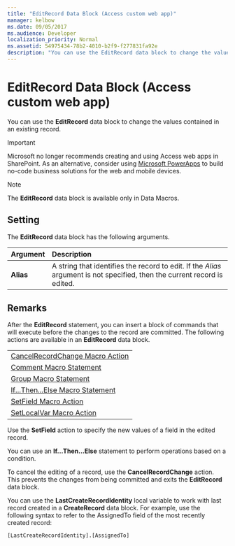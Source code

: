 ```yaml
---
title: "EditRecord Data Block (Access custom web app)" 
manager: kelbow
ms.date: 09/05/2017
ms.audience: Developer 
localization_priority: Normal
ms.assetid: 54975434-78b2-4010-b2f9-f277831fa92e
description: "You can use the EditRecord data block to change the values contained in an existing record."
---
```


# EditRecord Data Block (Access custom web app)

You can use the **EditRecord** data block to change the values contained in an existing record. 
  
> [!IMPORTANT]
> Microsoft no longer recommends creating and using Access web apps in SharePoint. As an alternative, consider using [Microsoft PowerApps](https://powerapps.microsoft.com/en-us/) to build no-code business solutions for the web and mobile devices. 
  
> [!NOTE]
> The **EditRecord** data block is available only in Data Macros. 
  
## Setting

The **EditRecord** data block has the following arguments. 
  
|**Argument**|**Description**|
|:-----|:-----|
|**Alias** <br/> |A string that identifies the record to edit. If the  *Alias*  argument is not specified, then the current record is edited.  <br/> |
   
## Remarks

After the **EditRecord** statement, you can insert a block of commands that will execute before the changes to the record are committed. The following actions are available in an **EditRecord** data block. 
  
||
|:-----|
|[CancelRecordChange Macro Action](cancelrecordchange-macro-action-access-custom-web-app.md) <br/> |
|[Comment Macro Statement](comment-macro-block-access-custom-web-app.md) <br/> |
|[Group Macro Statement](group-macro-block-access-custom-web-app.md) <br/> |
|[If...Then...Else Macro Statement](ifthenelse-macro-block-access-custom-web-app.md) <br/> |
|[SetField Macro Action](setfield-macro-action-access-custom-web-app.md) <br/> |
|[SetLocalVar Macro Action](setlocalvar-macro-action-access-custom-web-app.md) <br/> |
   
Use the **SetField** action to specify the new values of a field in the edited record. 
  
You can use an **If...Then...Else** statement to perform operations based on a condition. 
  
To cancel the editing of a record, use the **CancelRecordChange** action. This prevents the changes from being committed and exits the **EditRecord** data block. 
  
You can use the **LastCreateRecordIdentity** local variable to work with last record created in a **CreateRecord** data block. For example, use the following syntax to refer to the AssignedTo field of the most recently created record: 
  
`[LastCreateRecordIdentity].[AssignedTo]`


